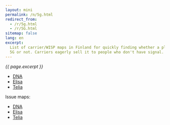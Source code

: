 ```yaml
---
layout: mini
permalink: /n/5g.html
redirect_from:
  - /r/5g.html
  - /r/5G.html
sitemap: false
lang: en
excerpt:
  List of carrier/WISP maps in Finland for quickly finding whether a place has
  5G or not. Carriers eagerly sell it to people who don't have signal.
---
```


_{{ page.excerpt }}_

- [DNA](https://www.dna.fi/kuuluvuuskartta)
- [Elisa](https://elisa.fi/kuuluvuus/)
- [Telia](https://www.telia.fi/asiakastuki/kuuluvuuskartta)

Issue maps:

- [DNA](https://www.dna.fi/hairiotilanteet-hairiokartta)
- [Elisa](https://elisa.fi/kartat/#mobile)
- [Telia](https://www.telia.fi/asiakastuki/viat-ja-hairiot/hairiokartat/hairiokartta2)
